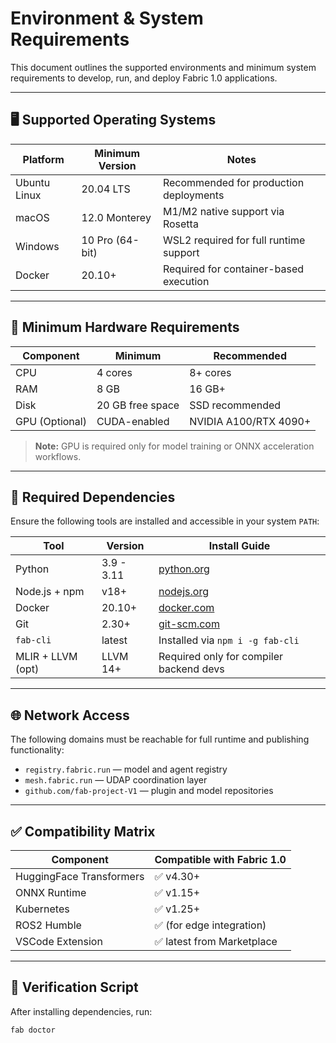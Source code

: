 # Environment & System Requirements

This document outlines the supported environments and minimum system requirements to develop, run, and deploy Fabric 1.0 applications.

---

## 🖥️ Supported Operating Systems

| Platform      | Minimum Version     | Notes                                     |
|---------------|---------------------|-------------------------------------------|
| Ubuntu Linux  | 20.04 LTS           | Recommended for production deployments    |
| macOS         | 12.0 Monterey       | M1/M2 native support via Rosetta          |
| Windows       | 10 Pro (64-bit)     | WSL2 required for full runtime support    |
| Docker        | 20.10+              | Required for container-based execution    |

---

## 🧠 Minimum Hardware Requirements

| Component       | Minimum           | Recommended          |
|------------------|-------------------|------------------------|
| CPU              | 4 cores            | 8+ cores               |
| RAM              | 8 GB               | 16 GB+                 |
| Disk             | 20 GB free space   | SSD recommended        |
| GPU (Optional)   | CUDA-enabled       | NVIDIA A100/RTX 4090+  |

> **Note:** GPU is required only for model training or ONNX acceleration workflows.

---

## 🔧 Required Dependencies

Ensure the following tools are installed and accessible in your system `PATH`:

| Tool               | Version         | Install Guide |
|--------------------|-----------------|----------------|
| Python             | 3.9 - 3.11       | [python.org](https://www.python.org/downloads/) |
| Node.js + npm      | v18+             | [nodejs.org](https://nodejs.org/) |
| Docker             | 20.10+           | [docker.com](https://www.docker.com/products/docker-desktop) |
| Git                | 2.30+            | [git-scm.com](https://git-scm.com/) |
| `fab-cli`          | latest           | Installed via `npm i -g fab-cli` |
| MLIR + LLVM (opt)  | LLVM 14+         | Required only for compiler backend devs |

---

## 🌐 Network Access

The following domains must be reachable for full runtime and publishing functionality:

- `registry.fabric.run` — model and agent registry
- `mesh.fabric.run` — UDAP coordination layer
- `github.com/fab-project-V1` — plugin and model repositories

---

## ✅ Compatibility Matrix

| Component             | Compatible with Fabric 1.0 |
|------------------------|-----------------------------|
| HuggingFace Transformers | ✅ v4.30+                   |
| ONNX Runtime             | ✅ v1.15+                   |
| Kubernetes               | ✅ v1.25+                   |
| ROS2 Humble              | ✅ (for edge integration)   |
| VSCode Extension         | ✅ latest from Marketplace  |

---

## 🧪 Verification Script

After installing dependencies, run:

```bash
fab doctor
